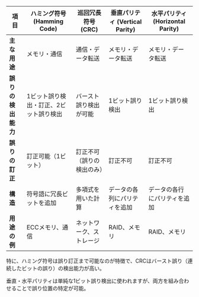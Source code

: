 


| 項目               | ハミング符号 (Hamming Code) | 巡回冗長符号 (CRC) | 垂直パリティ (Vertical Parity) | 水平パリティ (Horizontal Parity) |
|-------------------|---------------------|----------------|----------------------|----------------------|
| **主な用途**      | メモリ・通信         | 通信・データ転送 | メモリ・データ転送    | メモリ・データ転送    |
| **誤りの検出能力**| 1ビット誤り検出・訂正、2ビット誤り検出 | バースト誤り検出が可能 | 1ビット誤り検出 | 1ビット誤り検出 |
| **誤りの訂正**    | 訂正可能（1ビット）  | 訂正不可（誤りの検出のみ） | 訂正不可 | 訂正不可 |
| **構造**         | 符号語に冗長ビットを追加 | 多項式を用いた計算 | データの各列にパリティを追加 | データの各行にパリティを追加 |
| **用途の例**     | ECCメモリ、通信       | ネットワーク、ストレージ | RAID、メモリ | RAID、メモリ |

特に、ハミング符号は誤り訂正まで可能なのが特徴で、CRCはバースト誤り（連続したビットの誤り）の検出能力が高い。

垂直・水平パリティは単純な1ビット誤り検出に使われますが、両方を組み合わせることで誤り位置の特定が可能。

